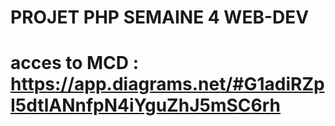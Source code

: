 # PROJET PHP SEMAINE 4 WEB-DEV

# acces to MCD : https://app.diagrams.net/#G1adiRZpI5dtlANnfpN4iYguZhJ5mSC6rh
